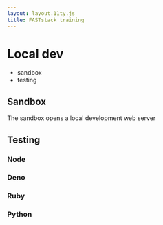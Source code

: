 ```yaml
---
layout: layout.11ty.js
title: FASTstack training
---
```


# Local dev

- sandbox
- testing 

## Sandbox

The sandbox opens a local development web server

## Testing

### Node

### Deno

### Ruby

### Python
